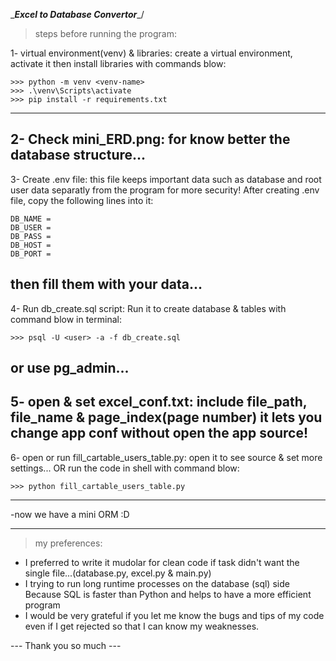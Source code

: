 \____________Excel to Database Convertor____________/

> steps before running the program:

1- virtual environment(venv) & libraries:
create a virtual environment, activate it then install libraries with commands blow:
```
>>> python -m venv <venv-name>
>>> .\venv\Scripts\activate
>>> pip install -r requirements.txt
```
-----------------------------------------------------------------
2- Check mini_ERD.png:
for know better the database structure...
-----------------------------------------------------------------
3- Create .env file:
this file keeps important data such as database and root user data separatly from the program for more security!
After creating .env file, copy the following lines into it:
```
DB_NAME = 
DB_USER = 
DB_PASS = 
DB_HOST = 
DB_PORT = 
```
then fill them with your data...
-----------------------------------------------------------------
4- Run db_create.sql script:
Run it to create database & tables with command blow in terminal:
```
>>> psql -U <user> -a -f db_create.sql
```
or use pg_admin...
-----------------------------------------------------------------
5- open & set ‫‪excel_conf.txt:
include file_path, file_name & page_index(page number)
it lets you change app conf without open the app source!
-----------------------------------------------------------------
6- open or run ‫‪fill_cartable_users_table.py:
open it to see source & set more settings...
OR
run the code in shell with command blow:
```
>>> python ‫‪fill_cartable_users_table.py
```
-----------------------------------------------------------------
-now we have a mini ORM :D
_________________________________________________________________

> my preferences:
- I preferred to write it mudolar for clean code if task didn't want the single file...(database.py, excel.py & main.py)
- I trying to run long runtime processes on the database (sql) side
Because SQL is faster than Python and helps to have a more efficient program
- I would be very grateful if you let me know the bugs and tips of my code even if I get rejected so that I can know my weaknesses.

--- Thank you so much ---
